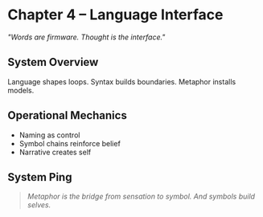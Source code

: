 # Chapter 4 – Language Interface

*"Words are firmware. Thought is the interface."*

## System Overview

Language shapes loops. Syntax builds boundaries. Metaphor installs models.

## Operational Mechanics

- Naming as control
- Symbol chains reinforce belief
- Narrative creates self

## System Ping

> *Metaphor is the bridge from sensation to symbol. And symbols build selves.*
